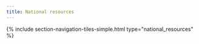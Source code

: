 ```yaml
---
title: National resources
---
```



{% include section-navigation-tiles-simple.html type="national_resources" %}
